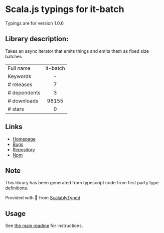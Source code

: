 
# Scala.js typings for it-batch

Typings are for version 1.0.6

## Library description:
Takes an async iterator that emits things and emits them as fixed size batches

|                    |                 |
| ------------------ | :-------------: |
| Full name          | it-batch |
| Keywords           | - |
| # releases         | 7 |
| # dependents       | 3 |
| # downloads        | 98155 |
| # stars            | 0 |

## Links
- [Homepage](https://github.com/achingbrain/it#readme)
- [Bugs](https://github.com/achingbrain/it/issues)
- [Repository](https://github.com/achingbrain/it)
- [Npm](https://www.npmjs.com/package/it-batch)
    


## Note
This library has been generated from typescript code from first party type definitions.

Provided with :purple_heart: from [ScalablyTyped](https://github.com/oyvindberg/ScalablyTyped)

## Usage
See [the main readme](../../readme.md) for instructions.


